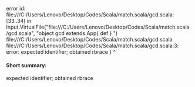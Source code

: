 error id: file:///C:/Users/Lenovo/Desktop/Codes/Scala/match.scala/gcd.scala:[33..34) in Input.VirtualFile("file:///C:/Users/Lenovo/Desktop/Codes/Scala/match.scala/gcd.scala", "object gcd extends App{
  def 
}
")
file:///C:/Users/Lenovo/Desktop/Codes/Scala/match.scala/gcd.scala
file:///C:/Users/Lenovo/Desktop/Codes/Scala/match.scala/gcd.scala:3: error: expected identifier; obtained rbrace
}
^
#### Short summary: 

expected identifier; obtained rbrace